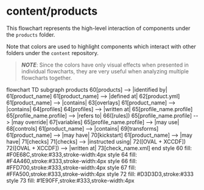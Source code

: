 # content/products

This flowchart represents the high-level interaction of components under the `products` folder.

Note that colors are used to highlight components which interact with other folders under the `content` repository.

> ***NOTE***: Since the colors have only visual effects when presented in individual flowcharts, they are very useful when analyzing multiple flowcharts together.

<div class="mermaid" style="width=100%;">
flowchart TD
    subgraph products
    60[products] --> |identified by| 61[product_name]
        61[product_name] --> |defined at| 62[product.yml]
        61[product_name] --> |contains| 63[overlays]
        61[product_name] --> |contains| 64[profiles]
            64[profiles] --> |written at| 65[profile_name.profile]
                65[profile_name.profile] --> |refers to| 66([rules])
                65[profile_name.profile] --> |may override| 67[variables]
                65[profile_name.profile] --> |may use| 68[controls]
        61[product_name] --> |contains| 69[transforms]
        61[product_name] --> |may have| 70[kickstart]
        61[product_name] --> |may have| 71[checks]
            71[checks] --> |instructed using| 72([OVAL + XCCDF])
                72([OVAL + XCCDF]) --> |written at| 73[check_name.xml]
    end
    style 60 fill: #F0E68C,stroke:#333,stroke-width:4px
    style 64 fill: #F4A460,stroke:#333,stroke-width:4px
    style 66 fill: #FFD700,stroke:#333,stroke-width:4px
    style 67 fill: #FFA500,stroke:#333,stroke-width:4px
    style 72 fill: #D3D3D3,stroke:#333
    style 73 fill: #1E90FF,stroke:#333,stroke-width:4px
</div>
<script src="https://cdn.jsdelivr.net/npm/mermaid/dist/mermaid.min.js"></script>
